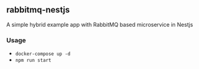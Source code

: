 ## rabbitmq-nestjs

A simple hybrid example app with RabbitMQ based microservice in Nestjs

### Usage
* `docker-compose up -d`
* `npm run start`

